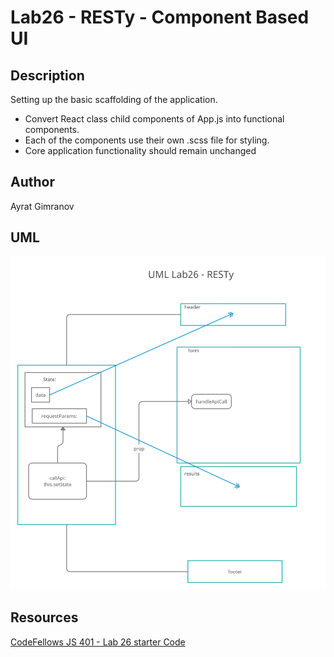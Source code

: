 # Lab26 - RESTy - Component Based UI

## Description

Setting up the basic scaffolding of the application.

- Convert React class child components of App.js into functional components.
- Each of the components use their own .scss file for styling.
- Core application functionality should remain unchanged

## Author

Ayrat Gimranov

## UML

![UML](./src/img/UML_lab26.png)

## Resources

[CodeFellows JS 401 - Lab 26 starter Code](https://github.com/codefellows/seattle-javascript-401n19/tree/main/class-26/lab/starter-code) 

